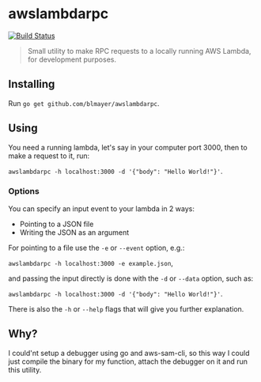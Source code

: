 # awslambdarpc

[![Build Status](https://travis-ci.org/blmayer/awslambdarpc.svg?branch=master)](https://travis-ci.org/blmayer/awslambdarpc)

> Small utility to make RPC requests to a locally running AWS Lambda, for development purposes.

## Installing

Run `go get github.com/blmayer/awslambdarpc`.

## Using

You need a running lambda, let's say in your computer port 3000, then to make a request to it,
run:

```awslambdarpc -h localhost:3000 -d '{"body": "Hello World!"}'```.

### Options

You can specify an input event to your lambda in 2 ways:

- Pointing to a JSON file
- Writing the JSON as an argument

For pointing to a file use the `-e` or `--event` option, e.g.:

```awslambdarpc -h localhost:3000 -e example.json```,

and passing the input directly is done with the `-d` or `--data` option, such as:

```awslambdarpc -h localhost:3000 -d '{"body": "Hello World!"}'```.

There is also the `-h` or `--help` flags that will give you further explanation.

## Why?

I could'nt setup a debugger using go and aws-sam-cli, so this way I could just compile the binary
for my function, attach the debugger on it and run this utility.

